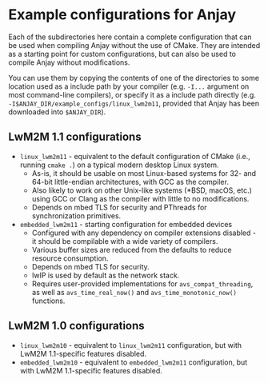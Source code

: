 # Example configurations for Anjay

Each of the subdirectories here contain a complete configuration that can be used when compiling Anjay without the use of CMake. They are intended as a starting point for custom configurations, but can also be used to compile Anjay without modifications.

You can use them by copying the contents of one of the directories to some location used as a include path by your compiler (e.g. `-I...` argument on most command-line compilers), or specify it as a include path directly (e.g. `-I$ANJAY_DIR/example_configs/linux_lwm2m11`, provided that Anjay has been downloaded into `$ANJAY_DIR`).

## LwM2M 1.1 configurations

* `linux_lwm2m11` - equivalent to the default configuration of CMake (i.e., running `cmake .`) on a typical modern desktop Linux system.
  * As-is, it should be usable on most Linux-based systems for 32- and 64-bit little-endian architectures, with GCC as the compiler.
  * Also likely to work on other Unix-like systems (*BSD, macOS, etc.) using GCC or Clang as the compiler with little to no modifications.
  * Depends on mbed TLS for security and PThreads for synchronization primitives.
* `embedded_lwm2m11` - starting configuration for embedded devices
  * Configured with any dependency on compiler extensions disabled - it should be compilable with a wide variety of compilers.
  * Various buffer sizes are reduced from the defaults to reduce resource consumption.
  * Depends on mbed TLS for security.
  * lwIP is used by default as the network stack.
  * Requires user-provided implementations for `avs_compat_threading`, as well as `avs_time_real_now()` and `avs_time_monotonic_now()` functions.

## LwM2M 1.0 configurations

* `linux_lwm2m10` - equivalent to `linux_lwm2m11` configuration, but with LwM2M 1.1-specific features disabled.
* `embedded_lwm2m10` - equivalent to `embedded_lwm2m11` configuration, but with LwM2M 1.1-specific features disabled.

